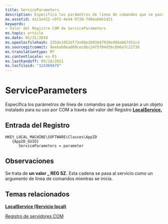 ```yaml
---
title: ServiceParameters
description: Especifica los parámetros de línea de comandos que se pasarán a un objeto instalado para su uso por COM a través del valor del Registro LocalService.
ms.assetid: da11e422-c0f2-4e44-9728-740ea6b61421
keywords:
- Valor del Registro COM de ServiceParameters
ms.topic: article
ms.date: 05/31/2018
ms.openlocfilehash: 235de1052df72e88e2093647928ed68ab67451cd
ms.sourcegitcommit: 9eebab0ead09cecdbc24f5f84d56c8b6a7c22736
ms.translationtype: MT
ms.contentlocale: es-ES
ms.lasthandoff: 09/10/2021
ms.locfileid: "124369475"
---
```

# <a name="serviceparameters"></a>ServiceParameters

Especifica los parámetros de línea de comandos que se pasarán a un objeto instalado para su uso por COM a través del valor del Registro [**LocalService.**](localservice.md)

## <a name="registry-entry"></a>Entrada del Registro

```
HKEY_LOCAL_MACHINE\SOFTWARE\Classes\AppID
   {AppID_GUID}
      ServiceParameters = parameter
```

## <a name="remarks"></a>Observaciones

Se trata de **un valor \_ REG SZ.** Esta cadena se pasa al servicio como un argumento de línea de comandos mientras se inicia.

## <a name="related-topics"></a>Temas relacionados

<dl> <dt>

[**LocalService (Servicio local)**](localservice.md)
</dt> <dt>

[Registro de servidores COM](registering-com-servers.md)
</dt> </dl>

 

 





